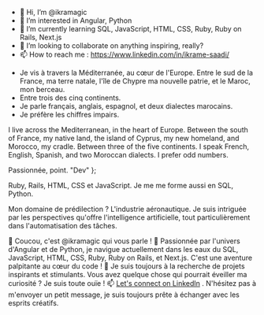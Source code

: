 - 👋 Hi, I’m @ikramagic
- 👀 I’m interested in Angular, Python
- 🌱 I’m currently learning SQL, JavaScript, HTML, CSS, Ruby, Ruby on Rails, Next.js
- 💞️ I’m looking to collaborate on anything inspiring, really?
- 📫 How to reach me : https://www.linkedin.com/in/ikrame-saadi/

<!---
ikramagic/ikramagic/ `README.md` ✅ (this file) is an ✨ ADHD-friendly `README.md` ✅ for y'all screen readers ✨ 
`README.md` (this file) ✅ appears on my GitHub 👋 profile. 
You can 🌱 have yours too! 👀
💞️ Enjoy the scrolling 
Let's connect on Linkedin 📫
--->

- Je vis à travers la Méditerranée, au cœur de l'Europe. Entre le sud de la France, ma terre natale, l'île de Chypre ma nouvelle patrie, et le Maroc, mon berceau.
- Entre trois des cinq continents.
- Je parle français, anglais, espagnol, et deux dialectes marocains.
- Je préfère les chiffres impairs.

<!---
ikramagic/ikramagic/ `README.md` ✅ (this file) is an ✨ ADHD-friendly `README.md` ✅ for y'all screen readers ✨ 
`README.md` (this file) ✅ appears on my GitHub 👋 profile. 
You can 🌱 have yours too! 👀
💞️ Enjoy the scrolling 
Let's connect on Linkedin 📫
--->

I live across the Mediterranean, in the heart of Europe. Between the south of France, my native land, the island of Cyprus, my new homeland, and Morocco, my cradle.
Between three of the five continents.
I speak French, English, Spanish, and two Moroccan dialects.
I prefer odd numbers.

<!---
ikramagic/ikramagic/ `README.md` ✅ (this file) is an ✨ ADHD-friendly `README.md` ✅ for y'all screen readers ✨ 
`README.md` (this file) ✅ appears on my GitHub 👋 profile. 
You can 🌱 have yours too! 👀
💞️ Enjoy the scrolling 
Let's connect on Linkedin 📫
--->

Passionnée, 
point. 
"Dev" };

Ruby, Rails, HTML, CSS et JavaScript. Je me me forme aussi en SQL, Python. 

Mon domaine de prédilection ? L'industrie aéronautique. Je suis intriguée par les perspectives qu'offre l'intelligence artificielle, tout particulièrement dans l'automatisation des tâches.

<!---
ikramagic/ikramagic/ `README.md` ✅ (this file) is an ✨ ADHD-friendly `README.md` ✅ for y'all screen readers ✨ 
`README.md` (this file) ✅ appears on my GitHub 👋 profile. 
You can 🌱 have yours too! 👀
💞️ Enjoy the scrolling 
Let's connect on Linkedin 📫
--->

👋 Coucou, c'est @ikramagic qui vous parle ! 
👀 Passionnée par l'univers d'Angular et de Python, je navigue actuellement dans les eaux du SQL, JavaScript, HTML, CSS, Ruby, Ruby on Rails, et Next.js. C'est une aventure palpitante au cœur du code !
💞️ Je suis toujours à la recherche de projets inspirants et stimulants. Vous avez quelque chose qui pourrait éveiller ma curiosité ? Je suis toute ouïe !
📫 [Let's connect on LinkedIn](https://www.linkedin.com/in/ikrame-saadi/)
. N'hésitez pas à m'envoyer un petit message, je suis toujours prête à échanger avec les esprits créatifs.
